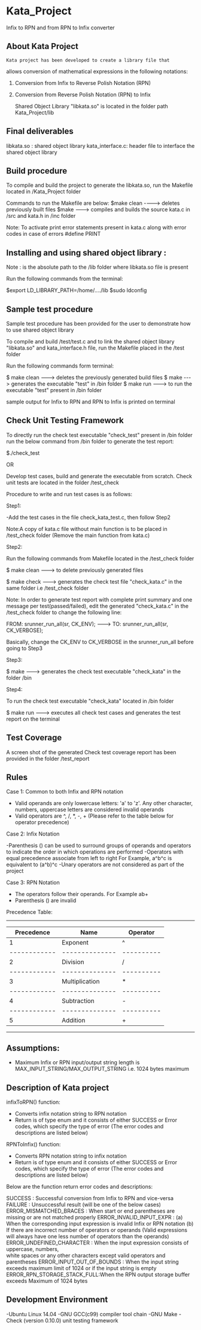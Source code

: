 # Kata_Project
Infix to RPN and from RPN to Infix converter

About Kata Project
------------------

	Kata project has been developed to create a library file that
allows conversion of mathematical expressions in the following
notations:
1. Conversion from Infix to Reverse Polish Notation (RPN) 
2. Conversion from Reverse Polish Notation (RPN) to Infix 

	Shared Object Library "libkata.so" is located in the folder 
path Kata_Project/lib

Final deliverables
------------------

libkata.so : shared object library
kata_interface.c: header file to interface the shared object library


Build procedure
---------------

To compile and build the project to generate the libkata.so, 
run the Makefile located in /Kata_Project folder

Commands to run the Makefile are below:
$make clean ----> deletes previously built files
$make   ---> compiles and builds the source kata.c in /src and kata.h 
              in /inc folder

Note: To activate print error statements present in kata.c along 
with error codes in case of errors #define PRINT 

Installing and using shared object library :
---------------------------------------------

Note : <path> is the absolute path to the /lib folder
where libkata.so file is present

Run the following commands from the terminal:

$export LD_LIBRARY_PATH=/home/..<path>../lib
$sudo ldconfig
 
Sample test procedure
----------------------

 Sample test procedure has been provided for the user to demonstrate how to
use shared object library 

To compile and build /test/test.c and to link the shared object library 
"libkata.so" and kata_interface.h file, run the Makefile placed in the 
/test folder

Run the following commands form terminal:

$ make clean ---> deletes the previously generated build files
$ make       ---> generates the executable "test" in /bin folder
$ make run   ---> to run the executable "test" present in /bin folder

sample output for Infix to RPN and RPN to Infix is printed on terminal

Check Unit Testing Framework
-----------------------------
To directly run the check test executable "check_test" present in /bin 
folder run the below command from /bin folder to generate the test report:

$./check_test

   OR

Develop test cases, build and generate the executable from scratch.
Check unit tests are located in the folder /test_check

Procedure to write and run test cases is as follows:

Step1:

-Add the test cases in the file check_kata_test.c, then follow Step2

Note:A copy of kata.c file without main function is to be placed in 
/test_check folder (Remove the main function from kata.c)

Step2:

Run the following commands from Makefile located in the /test_check folder

$ make clean ---> to delete previously generated files

$ make check  ---> generates the check test file "check_kata.c" in the same 
                              folder i.e /test_check folder

Note: In order to generate test report with complete print summary and 
one message per test(passed/failed), edit the generated "check_kata.c"
in the /test_check folder to change the following line:

FROM: srunner_run_all(sr, CK_ENV); --->  TO: srunner_run_all(sr, CK_VERBOSE);

Basically, change the CK_ENV to CK_VERBOSE in the srunner_run_all 
before going to Step3

Step3:

$ make     ---> generates the check test executable "check_kata" in the 
               folder /bin

Step4:

To run the check test executable "check_kata" located in /bin folder

$ make run ---> executes all check test cases and generates the test report
                         on the terminal

Test Coverage
--------------

A screen shot of the generated Check test coverage report has been provided in 
the folder /test_report

Rules
------

Case 1: Common to both Infix and RPN notation

- Valid operands are only lowercase letters: 'a' to 'z'. Any other character,
numbers, uppercase letters are considered invalid operands
- Valid operators are ^, /, *, -, + (Please refer to the table below
for operator precedence)

Case 2: Infix Notation

-Parenthesis () can be used to surround groups of operands and operators to 
indicate the order in which operations are performed
-Operators with equal precedence associate from left to right
For Example, a^b^c is equivalent to (a^b)^c 
-Unary operators are not considered as part of the project

Case 3: RPN Notation

- The operators follow their operands. For Example ab+
- Parenthesis () are invalid

Precedence Table:

----------------------------------------
| Precedence | Name         | Operator |
|------------|--------------|----------|
| 1          | Exponent     | ^        |
|------------|--------------|----------|    
| 2          | Division     | /        |
|------------|--------------|----------|
| 3          |Multiplication| *        |
|------------|--------------|----------|
| 4          | Subtraction  | -        |
|------------|--------------|----------|
| 5          | Addition     | +        |
---------------------------------------- 

Assumptions:
------------

- Maximum Infix or RPN input/output string length is
MAX_INPUT_STRING/MAX_OUTPUT_STRING i.e. 1024 bytes maximum


Description of Kata project
---------------------------

infixToRPN() function:

- Converts infix notation string to RPN notation
- Return is of type enum and it consists of either SUCCESS or Error codes, which specify 
the type of error (The error codes and descriptions are listed below)

RPNToInfix() function:

- Converts RPN notation string to infix notation
- Return is of type enum and it consists of either SUCCESS or Error codes, which specify
 the type of error (The error codes and descriptions are listed below)


Below are the function return error codes and descriptions:

 SUCCESS :                    Successful conversion from Infix to RPN and vice-versa
 FAILURE :                    Unsuccessful result (will be one of the below cases)
 ERROR_MISMATCHED_BRACES :    When start or end parentheses are missing or are not 
                              matched properly
 ERROR_INVALID_INPUT_EXPR :   (a) When the corresponding input expression is invalid Infix 
                              or RPN notation 
                              (b) If there are incorrect number of operators or operands 
                              (Valid expressions will always have one less number of 
                              operators than the operands) 
 ERROR_UNDEFINED_CHARACTER :  When the input expression consists of uppercase, numbers,     
                              white spaces or any other characters except valid operators 
                              and parentheses
 ERROR_INPUT_OUT_OF_BOUNDS :  When the input string exceeds maximum limit of 1024 or
                              if the input string is empty
 ERROR_RPN_STORAGE_STACK_FULL:When the RPN output storage buffer exceeds Maximum of 
                              1024 bytes

Development Environment
-----------------------

-Ubuntu Linux 14.04
-GNU GCC(c99) compiler tool chain
-GNU Make
-Check (version 0.10.0) unit testing framework














